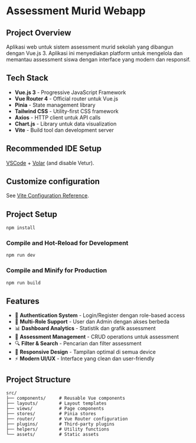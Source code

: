# Assessment Murid Webapp

## Project Overview

Aplikasi web untuk sistem assessment murid sekolah yang dibangun dengan Vue.js 3. Aplikasi ini menyediakan platform untuk mengelola dan memantau assessment siswa dengan interface yang modern dan responsif.

## Tech Stack

- **Vue.js 3** - Progressive JavaScript Framework
- **Vue Router 4** - Official router untuk Vue.js
- **Pinia** - State management library
- **Tailwind CSS** - Utility-first CSS framework
- **Axios** - HTTP client untuk API calls
- **Chart.js** - Library untuk data visualization
- **Vite** - Build tool dan development server

## Recommended IDE Setup

[VSCode](https://code.visualstudio.com/) + [Volar](https://marketplace.visualstudio.com/items?itemName=Vue.volar) (and disable Vetur).

## Customize configuration

See [Vite Configuration Reference](https://vite.dev/config/).

## Project Setup

```sh
npm install
```

### Compile and Hot-Reload for Development

```sh
npm run dev
```

### Compile and Minify for Production

```sh
npm run build
```

## Features

- 🔐 **Authentication System** - Login/Register dengan role-based access
- 👤 **Multi-Role Support** - User dan Admin dengan akses berbeda
- 📊 **Dashboard Analytics** - Statistik dan grafik assessment
- 📝 **Assessment Management** - CRUD operations untuk assessment
- 🔍 **Filter & Search** - Pencarian dan filter assessment
- 📱 **Responsive Design** - Tampilan optimal di semua device
- ⚡ **Modern UI/UX** - Interface yang clean dan user-friendly

## Project Structure

```
src/
├── components/     # Reusable Vue components
├── layouts/        # Layout templates
├── views/          # Page components
├── stores/         # Pinia stores
├── router/         # Vue Router configuration
├── plugins/        # Third-party plugins
├── helpers/        # Utility functions
└── assets/         # Static assets
```
